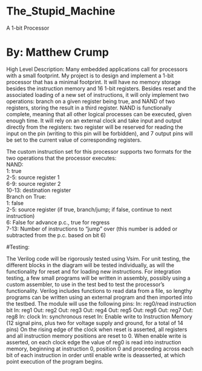 # The_Stupid_Machine
A 1-bit Processor
# By: Matthew Crump

High Level Description:
	Many embedded applications call for processors with a small footprint. My project is to design and implement a 1-bit processor that has a minimal footprint. It will have no memory storage besides the instruction memory and 16 1-bit registers. Besides reset and the associated loading of a new set of instructions, it will only implement two operations: branch on a given register being true, and NAND of two registers, storing the result in a third register. NAND is functionally complete, meaning that all other logical processes can be executed, given enough time. It will rely on an external clock and take input and output directly from the registers: two register will be reserved for reading the input on the pin (writing to this pin will be forbidden), and 7 output pins will be set to the current value of corresponding registers.

The custom instruction set for this processor supports two formats for the two operations that the processor executes:  
NAND:  
1: 	true  
2-5: 	source register 1  
6-9:	source register 2  
10-13:	destination register  
Branch on True:  
1: 	false  
2-5:	source register (if true, branch/jump; if false, continue to next instruction)  
6:	False for advance p.c., true for regress  
7-13:	Number of instructions to “jump” over (this number is added or subtracted from the p.c. based on bit 6)  

#Testing:

The Verilog code will be rigorously tested using Vsim. For unit testing, the different blocks in the diagram will be tested individually, as will the functionality for reset and for loading new instructions. For integration testing, a few small programs will be written in assembly, possibly using a custom assembler, to use in the test bed to test the processor’s functionality. Verilog includes functions to read data from a file, so lengthy programs can be written using an external program and then imported into the testbed.
The module will use the following pins:
In: 	reg0/read instruction bit
In:	reg1
Out:	reg2
Out:	reg3 
Out:	reg4 
Out:	reg5 
Out:	reg6 
Out:	reg7 
Out:	reg8
In:	clock
In:	synchronous reset
In:	Enable write to Instruction Memory
(12 signal pins, plus two for voltage supply and ground, for a total of 14 pins)
On the rising edge of the clock when reset is asserted, all registers and all instruction memory positions are reset to 0. When enable write is asserted, on each clock edge the value of reg0 is read into instruction memory, beginning at instruction 0, position 0 and proceeding across each bit of each instruction in order until enable write is deasserted, at which point execution of the program begins.

